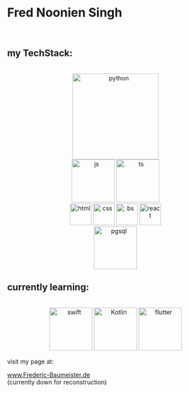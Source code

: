 # Fred Noonien Singh
<br>

## my TechStack: 

<br>
<div align="center">
<img src="https://cdn.jsdelivr.net/gh/devicons/devicon/icons/python/python-original-wordmark.svg" alt="python" width="200" height="200" />
<br>
<img src="https://cdn.jsdelivr.net/gh/devicons/devicon/icons/javascript/javascript-original.svg" alt="js" widht="100" height="100" />
<img src="https://cdn.jsdelivr.net/gh/devicons/devicon/icons/typescript/typescript-original.svg" alt="ts" width="100" height="100"/>
<br>
<img src="https://cdn.jsdelivr.net/gh/devicons/devicon/icons/html5/html5-original.svg" alt="html" width="50" height="50" />
<img src="https://cdn.jsdelivr.net/gh/devicons/devicon/icons/css3/css3-original.svg" alt="css" width="50" height="50"/>
<img src="https://cdn.jsdelivr.net/gh/devicons/devicon/icons/bootstrap/bootstrap-original.svg" alt="bs" width="50" height="50" />
<img src="https://cdn.jsdelivr.net/gh/devicons/devicon/icons/react/react-original-wordmark.svg" alt="react" height="50" width="50"/>
<br>
<img src="https://cdn.jsdelivr.net/gh/devicons/devicon/icons/postgresql/postgresql-plain-wordmark.svg" alt="pgsql" width="100" height="100"/>
</div>

## currently learning: 
<br>

<div align="center">
<img src="https://cdn.jsdelivr.net/gh/devicons/devicon/icons/swift/swift-original.svg" alt="swift" width="100" height="100"/>
<img src="https://cdn.jsdelivr.net/gh/devicons/devicon/icons/kotlin/kotlin-original.svg" alt="Kotlin" width="100" height="100" />
<img src="https://cdn.jsdelivr.net/gh/devicons/devicon/icons/flutter/flutter-original.svg" alt="flutter" width="100" height="100" />
</div>

visit my page at: 

www.Frederic-Baumeister.de
<br>
(currently down for reconstruction)

